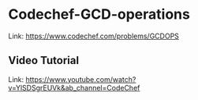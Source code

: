 # Codechef-GCD-operations
Link: https://www.codechef.com/problems/GCDOPS
## Video Tutorial
Link: https://www.youtube.com/watch?v=YlSDSgrEUVk&ab_channel=CodeChef
